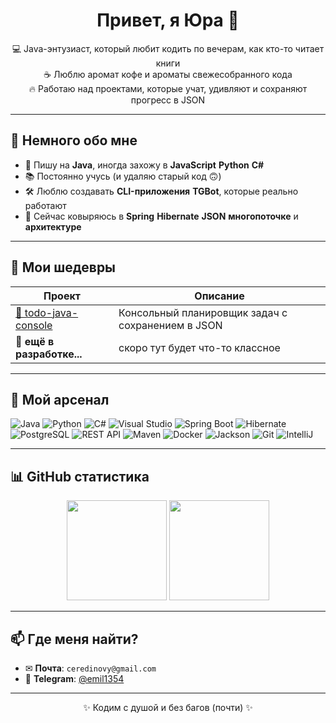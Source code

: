 <!-- Привет! Это профиль EmilDias123 -->
<h1 align="center">Привет, я Юра 👋</h1>

<p align="center">
  💻 Java-энтузиаст, который любит кодить по вечерам, как кто-то читает книги <br>
  ☕ Люблю аромат кофе и ароматы свежесобранного кода <br>
  🔥 Работаю над проектами, которые учат, удивляют и сохраняют прогресс в JSON
</p>

---

## 🤖 Немного обо мне

- 🧠 Пишу на **Java**, иногда захожу в **JavaScript** **Python** **C#**
- 📚 Постоянно учусь (и удаляю старый код 🙃)
- 🛠 Люблю создавать **CLI-приложения** **TGBot**, которые реально работают
- 🌱 Сейчас ковыряюсь в **Spring** **Hibernate** **JSON** **многопоточке** и **архитектуре**

---

## 🚀 Мои шедевры

| Проект | Описание |
|--------|----------|
| [📝 todo-java-console](https://github.com/EmilDias123/todo-java-console) | Консольный планировщик задач с сохранением в JSON |
| 🔧 **ещё в разработке...** | скоро тут будет что-то классное |

---

## 🧰 Мой арсенал

![Java](https://img.shields.io/badge/Java-ED8B00?style=for-the-badge&logo=java&logoColor=white)
![Python](https://img.shields.io/badge/Python-3776AB?style=for-the-badge&logo=python&logoColor=white)
![C#](https://img.shields.io/badge/C%23-239120?style=for-the-badge&logo=c-sharp&logoColor=white)
![Visual Studio](https://img.shields.io/badge/Visual_Studio-5C2D91?style=for-the-badge&logo=visual-studio&logoColor=white)
![Spring Boot](https://img.shields.io/badge/Spring_Boot-6DB33F?style=for-the-badge&logo=spring-boot&logoColor=white)
![Hibernate](https://img.shields.io/badge/Hibernate-59666C?style=for-the-badge&logo=hibernate&logoColor=white)
![PostgreSQL](https://img.shields.io/badge/PostgreSQL-316192?style=for-the-badge&logo=postgresql&logoColor=white)
![REST API](https://img.shields.io/badge/REST-API-FF6B6B?style=for-the-badge)
![Maven](https://img.shields.io/badge/Maven-C71A36?style=for-the-badge&logo=apachemaven&logoColor=white)
![Docker](https://img.shields.io/badge/Docker-2496ED?style=for-the-badge&logo=docker&logoColor=white)
![Jackson](https://img.shields.io/badge/Jackson-6A6A6A?style=for-the-badge)
![Git](https://img.shields.io/badge/Git-F05032?style=for-the-badge&logo=git&logoColor=white)
![IntelliJ](https://img.shields.io/badge/IDE-IntelliJ%20IDEA-purple?style=for-the-badge&logo=intellij-idea&logoColor=white)

---

## 📊 GitHub статистика

<div align="center">
  <img height="160em" src="https://github-readme-stats.vercel.app/api?username=EmilDias123&show_icons=true&theme=tokyonight" />
  <img height="160em" src="https://github-readme-stats.vercel.app/api/top-langs/?username=EmilDias123&layout=compact&theme=tokyonight" />
</div>

---

## 📫 Где меня найти?

- ✉ **Почта**: `ceredinovy@gmail.com`
- 💬 **Telegram**: [@emil1354](https://t.me/emil1354)

---

<p align="center">✨ Кодим с душой и без багов (почти) ✨</p>
